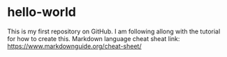 # hello-world
This is my first repository on GitHub. I am following allong with the tutorial for how to create this.
Markdown language cheat sheat link: https://www.markdownguide.org/cheat-sheet/
